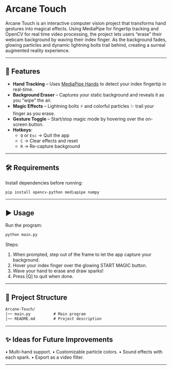 # Arcane Touch

Arcane Touch is an interactive computer vision project that transforms hand gestures into magical effects. Using MediaPipe for fingertip tracking and OpenCV for real time video processing, the project lets users “erase” their webcam background by waving their index finger. As the background fades, glowing particles and dynamic lightning bolts trail behind, creating a surreal augmented reality experience.

---

## 🚀 Features
- **Hand Tracking** – Uses [MediaPipe Hands](https://google.github.io/mediapipe/) to detect your index fingertip in real-time.  
- **Background Eraser** – Captures your static background and reveals it as you “wipe” the air.  
- **Magic Effects** – Lightning bolts ⚡ and colorful particles ✨ trail your finger as you erase.  
- **Gesture Toggle** – Start/stop magic mode by hovering over the on-screen button.  
- **Hotkeys**:
  - `Q` or `Esc` → Quit the app  
  - `C` → Clear effects and reset  
  - `R` → Re-capture background  

---

## 🛠️ Requirements
Install dependencies before running:

```bash
pip install opencv-python mediapipe numpy
```

---

## ▶️ Usage
Run the program:

```bash
python main.py
```
Steps:

1. When prompted, step out of the frame to let the app capture your background.
2. Hover your index finger over the glowing START MAGIC button.
3. Wave your hand to erase and draw sparks!
4. Press [Q] to quit when done.

---

## 🧩 Project Structure
```markdown
Arcane-Touch/
│── main.py          # Main program
│── README.md        # Project description

```

---
## ✨ Ideas for Future Improvements
• Multi-hand support.
• Customizable particle colors.
• Sound effects with each spark.
• Export as a video filter.

---

